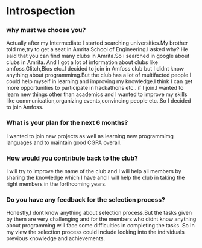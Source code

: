 # Introspection

### why must we choose you?
Actually after my Intermediate I started searching universities.My brother told me,try to get a seat in Amrita School of Engineering.I asked why? He said that you can find many clubs in Amrita.So i searched in google about clubs in Amrita. And I got a lot of information about clubs like amfoss,Glitch,Bios etc..I decided to join in Amfoss club but I didnt know anything about programmimg.But the club has a lot of multifacted people.I could help myself in learning and improving my knowledge.I think I can get more opportunities to participate in hackathons etc.. if I join.I wanted  to learn new things other than academics and I wanted to improve my skills like communication,organizing events,convincing people etc..So I decided to join Amfoss.

### What is your plan for the next 6 months?
I wanted to join new projects as well as learning new programmimg languages and to maintain good CGPA overall.

### How would you contribute back to the club?
I will try to improve the name of the club and I will help all members by sharing the knowledge which I have and I will help the club in taking the right members in the forthcoming years.

### Do you have any feedback for the  selection process?
Honestly,I dont know anything about selection process.But the tasks given by them are very challenging and for the members who didnt know anything about programming will face some difficulties in completing the tasks .So In my view the selection process could include looking into the individuals previous knowledge and achievements.  
